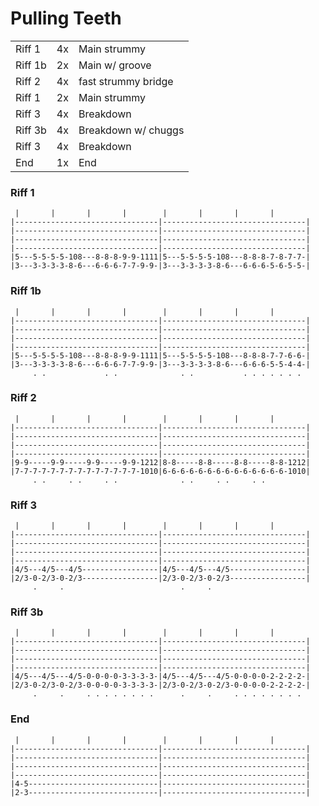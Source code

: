 # Pulling Teeth

|         |     |                     |
| ------- | --- | ------------------- |
| Riff 1  | 4x  | Main strummy        |
| Riff 1b | 2x  | Main w/ groove      |
| Riff 2  | 4x  | fast strummy bridge |
| Riff 1  | 2x  | Main strummy        |
| Riff 3  | 4x  | Breakdown           |
| Riff 3b | 4x  | Breakdown w/ chuggs |
| Riff 3  | 4x  | Breakdown           |
| End     | 1x  | End                 |

### Riff 1

```
 |       |       |       |        |       |       |       |
|--------------------------------|--------------------------------|
|--------------------------------|--------------------------------|
|--------------------------------|--------------------------------|
|--------------------------------|--------------------------------|
|5---5-5-5-5-108---8-8-8-9-9-1111|5---5-5-5-5-108---8-8-8-7-8-7-7-|
|3---3-3-3-3-8-6---6-6-6-7-7-9-9-|3---3-3-3-3-8-6---6-6-6-5-6-5-5-|
```

### Riff 1b

```
 |       |       |       |        |       |       |       |
|--------------------------------|--------------------------------|
|--------------------------------|--------------------------------|
|--------------------------------|--------------------------------|
|--------------------------------|--------------------------------|
|5---5-5-5-5-108---8-8-8-9-9-1111|5---5-5-5-5-108---8-8-8-7-7-6-6-|
|3---3-3-3-3-8-6---6-6-6-7-7-9-9-|3---3-3-3-3-8-6---6-6-6-5-5-4-4-|
     . .             . .              . .           . . . . . . .
```

### Riff 2

```
 |       |       |       |        |       |       |       |
|--------------------------------|--------------------------------|
|--------------------------------|--------------------------------|
|--------------------------------|--------------------------------|
|--------------------------------|--------------------------------|
|9-9-----9-9-----9-9-----9-9-1212|8-8-----8-8-----8-8-----8-8-1212|
|7-7-7-7-7-7-7-7-7-7-7-7-7-7-1010|6-6-6-6-6-6-6-6-6-6-6-6-6-6-1010|
     . .     . .     . .              . .     . .     . .
```

### Riff 3

```
 |       |       |       |        |       |       |       |
|--------------------------------|--------------------------------|
|--------------------------------|--------------------------------|
|--------------------------------|--------------------------------|
|--------------------------------|--------------------------------|
|4/5---4/5---4/5-----------------|4/5---4/5---4/5-----------------|
|2/3-0-2/3-0-2/3-----------------|2/3-0-2/3-0-2/3-----------------|
     .     .                          .     .
```

### Riff 3b

```
 |       |       |       |        |       |       |       |
|--------------------------------|--------------------------------|
|--------------------------------|--------------------------------|
|--------------------------------|--------------------------------|
|--------------------------------|--------------------------------|
|4/5---4/5---4/5-0-0-0-0-3-3-3-3-|4/5---4/5---4/5-0-0-0-0-2-2-2-2-|
|2/3-0-2/3-0-2/3-0-0-0-0-3-3-3-3-|2/3-0-2/3-0-2/3-0-0-0-0-2-2-2-2-|
     .     .     . . . . . . . .      .     .     . . . . . . . .
```

### End

```
 |       |       |       |        |       |       |       |
|--------------------------------|--------------------------------|
|--------------------------------|--------------------------------|
|--------------------------------|--------------------------------|
|--------------------------------|--------------------------------|
|4-5-----------------------------|--------------------------------|
|2-3-----------------------------|--------------------------------|
```
